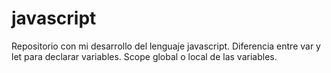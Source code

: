# javascript
Repositorio con mi desarrollo del lenguaje javascript. Diferencia entre var y let para declarar variables. Scope global o local de las variables.
